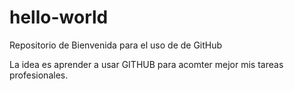 # hello-world
Repositorio de Bienvenida para el uso de de GitHub

La idea es aprender a usar GITHUB para acomter mejor mis tareas profesionales.
